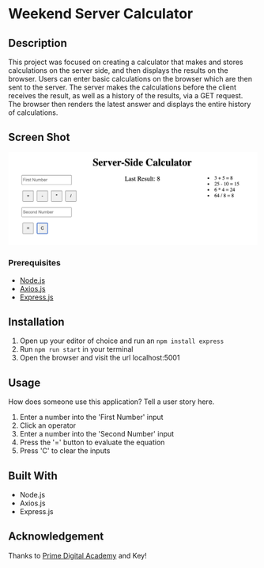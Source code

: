 # Weekend Server Calculator

## Description

This project was focused on creating a calculator that makes and stores calculations on the server side, and then displays the results on the browser. Users can enter basic calculations on the browser which are then sent to the server. The server makes the calculations before the client receives the result, as well as a history of the results, via a GET request. The browser then renders the latest answer and displays the entire history of calculations. 

## Screen Shot

![Screenshot of calculator](images/readmeScreenshot.png)

### Prerequisites

- [Node.js](https://nodejs.org/en/)
- [Axios.js](https://axios-http.com/)
- [Express.js](https://expressjs.com/)

## Installation

1. Open up your editor of choice and run an `npm install express`
2. Run `npm run start` in your terminal
3. Open the browser and visit the url localhost:5001

## Usage
How does someone use this application? Tell a user story here.

1. Enter a number into the 'First Number' input
2. Click an operator
3. Enter a number into the 'Second Number' input
4. Press the '=' button to evaluate the equation
5. Press 'C' to clear the inputs


## Built With

- Node.js
- Axios.js
- Express.js

## Acknowledgement
Thanks to [Prime Digital Academy](www.primeacademy.io) and Key!

